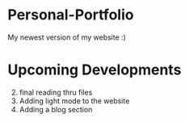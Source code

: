 # Personal-Portfolio

My newest version of my website :)

# Upcoming Developments
2. final reading thru files
1. Adding light mode to the website
2. Adding a blog section
